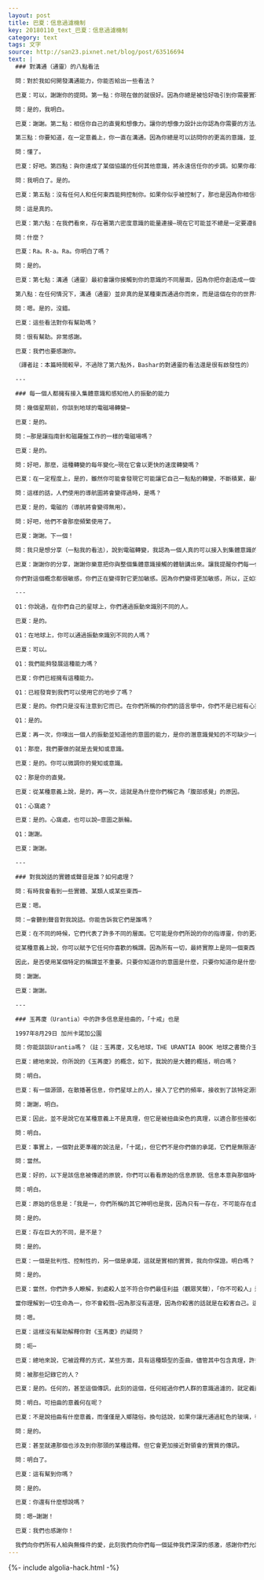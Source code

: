 ```yaml
---
layout: post
title: 巴夏：信息過濾機制
key: 20180110_text_巴夏：信息過濾機制
category: text
tags: 文字
source: http://san23.pixnet.net/blog/post/63516694
text: |
  ### 對溝通（通靈）的八點看法

  問：對於我如何開發溝通能力，你能否給出一些看法？

  巴夏：可以，謝謝你的提問。第一點：你現在做的就很好。因為你總是被恰好吸引到你需要實現的願望的互動和場合中。你明白嗎？

  問：是的，我明白。

  巴夏：謝謝。第二點：相信你自己的直覺和想像力。讓你的想像力設計出你認為你需要的方法。它（註：指想像力）可以這樣做，這是它的工作。所以，如果你覺得你需要一個過程或方法，你可以放鬆自己，進入想像的冥想狀態，在那種狀態中創造出一個過程或方法來。然後，你也許會認清兩件事。一、你可以開始信任你的想像力；二、在創造那個過程或方法的時候，你已經在溝通了。

  第三點：你要知道，在一定意義上，你一直在溝通。因為你總是可以訪問你的更高的意識，並且始終在和它溝通，來塑造你所體驗的物質生命。所以，溝通並不是你不熟悉的東西，你只是在談論以一種不同的方式來溝通。因此，溝通不是你們必須從頭開始熟悉的東西。你明白了嗎？

  問：懂了。

  巴夏：好吧。第四點：與你達成了某個協議的任何其他意識，將永遠信任你的步調。如果你尋求幫助，你就會得到幫助。但它不會為你做任何事情；它總是讓你自己抵達，你知道你有足夠的能力來做那件事並作出決定的那一點。合作溝通（註：實際上就是溝通，因為溝通需要兩方來進行）並不服務於某個目的，因為如果這樣的話，你的自由意志就被限制了。你明白了嗎？

  問：我明白了。是的。

  巴夏：第五點：沒有任何人和任何東西能夠控制你。如果你似乎被控制了，那也是因為你相信在某種情形下你會被控制的緣故。事實上，是你在控制那個情形。

  問：這是真的。

  巴夏：第六點：在我們看來，存在著第六密度意識的能量連接—現在它可能並不總是一定要遵循這個特別的構造—但是這個能量連接可以被看成你們所說的集體意識，你們稱之為Ra。

  問：什麼？

  巴夏：Ra。R-a。Ra。你明白了嗎？

  問：是的。

  巴夏：第七點：溝通（通靈）最初會讓你接觸到你的意識的不同層面，因為你把你創造成一個多層面的意識。所以，你可能首先會發現，你所溝通的其實是你的意識的許多不同的方面。這樣說並不否定任何東西。不過，它確實讓你做好準備，去接收你可能認為比你自己更高級的能量水平。當你知道你與它們平等的時候，當你明白它們並不比你更好的時候，你們才會融合。

  第八點：在任何情況下，溝通（通靈）並非真的是某種東西通過你而來，而是這個在你的世界裡的你—因為與所有意識一樣，你是一個獨立的宇宙—這個你形成了你自己的舒適區版本、你自己的理解，以及你自己的塑造能量的方法：塑造你與之接觸的能量的方法。所以，你所認為的、通過你溝通到的某些其他意識，實際上是讓你處於一種能量意識的改變狀態，從而讓你成為你的其他意識版本。你懂了嗎？

  問：嗯。是的，沒錯。

  巴夏：這些看法對你有幫助嗎？

  問：很有幫助。非常感謝。

  巴夏：我們也要感謝你。

  （譯者註：本篇時間較早，不過除了第六點外，Bashar的對通靈的看法還是很有啟發性的）

  ---

  ### 每一個人都擁有接入集體意識和感知他人的振動的能力

  問：幾個星期前，你談到地球的電磁場轉變⋯

  巴夏：是的。

  問：⋯那是讓指南針和磁羅盤工作的一樣的電磁場嗎？

  巴夏：是的。

  問：好吧，那麼，這種轉變的每年變化⋯現在它會以更快的速度轉變嗎？

  巴夏：在一定程度上，是的，雖然你可能會發現它可能讓它自己一點點的轉變，不斷積累，最終突然發生重大轉變。

  問：這樣的話，人們使用的導航圖將會變得過時，是嗎？

  巴夏：是的，電磁的（導航將會變得無用）。

  問：好吧，他們不會那麼頻繁使用了。

  巴夏：謝謝。下一個！

  問：我只是想分享（一點我的看法），說到電磁轉變，我認為一個人真的可以接入到集體意識的感覺中，任何時候都可以。在俄羅斯發生核反應堆熔毀事故的那一天，我並沒有收聽新聞。早上在我駕車行駛的過程中，我想：「好吧，讓我接入今天的集體意識，看看有什麼情況。」（當我接入集體意識時，）我真的感到一種非常強烈地悲傷感，以及一股強烈的、幾乎完全是負面的能量。我想：「嗯，這很有意思，今天正在發生很多事，我不知道到底什麼事讓我有那樣的感覺。」後來我知道了那個核事故，（我想）一定就是這件事（讓我有那樣的感覺）。

  巴夏：謝謝你的分享，謝謝你樂意把你與整個集體意識接觸的體驗講出來。讓我提醒你們每一個人，你們都有這樣的能力，因為你們一直都與整個全有（All That Is）聯繫著，特別是你們一直都與你們的整個社會聯繫著。現在，你們每個人將通過不同的方式、不同的象徵意義解釋它。不過，你們都能夠獲悉正在發生的情感變化，以及可能由發生在會顯化到你們的物質實相中的那個層面上的所有那些互動導致的交互作用。

  你們對這個概念都很敏感，你們正在變得對它更加敏感。因為你們變得更加敏感，所以，正如我們說過的，你們會發現，現在許多人開始感到他們的鼻竇區和心窩處（或太陽神經叢）對此更加敏感了。因為它們是對電磁場中的振動敏感的區域，是對實際的電磁顯化自身敏感的區域。鼻竇區的全部磁性物質能夠幫助人類和許多動物找到正確的方向。

  ---

  Q1：你說過，在你們自己的星球上，你們通過振動來識別不同的人。

  巴夏：是的。

  Q1：在地球上，你可以通過振動來識別不同的人嗎？

  巴夏：可以。

  Q1：我們能夠發展這種能力嗎？

  巴夏：你們已經擁有這種能力。

  Q1：已經發育到我們可以使用它的地步了嗎？

  巴夏：是的。你們只是沒有注意到它而已。在你們所稱的你們的語言學中，你們不是已經有心靈相通或心靈不通的概念了嗎？

  Q1：是的。

  巴夏：再一次，你嗅出一個人的振動並知道他的意圖的能力，是你的潛意識覺知的不可缺少一部分。

  Q1：那麼，我們要做的就是去覺知或意識。

  巴夏：是的。你可以微調你的覺知或意識。

  Q2：那是你的直覺。

  巴夏：從某種意義上說，是的，再一次，這就是為什麼你們稱它為「腹部感覺」的原因。

  Q1：心窩處？

  巴夏：是的。心窩處，也可以說⋯意圖之脈輪。

  Q1：謝謝。

  巴夏：謝謝。

  ---

  ### 對我說話的實體或聲音是誰？如何處理？

  問：有時我會看到一些實體、某類人或某些東西⋯

  巴夏：嗯。

  問：⋯會聽到聲音對我說話。你能告訴我它們是誰嗎？

  巴夏：在不同的時候，它們代表了許多不同的層面。它可能是你們所說的你的指導靈，你的更高的意識，你的超靈意識，你們的集體意識，或者某個外星意識。

  從某種意義上說，你可以賦予它任何你喜歡的稱謂。因為所有一切，最終實際上是同一個東西，只不過是以所有它能夠顯化的不同方式顯化它自己而已。從終極意義上來說，你怎麼稱呼它真的無關緊要。這些信息總是沿著阻力最小的路徑到來，因為心靈的運作方式就像電流一樣，總是選取最短的線路。

  因此，是否使用某個特定的稱謂並不重要。只要你知道你的意圖是什麼，只要你知道你是什麼樣的管道（譯註：管道應該指接收信息的人），那麼，你只需信任，你接收的信息將會服務於你（對你自己的定義）的目的。

  問：謝謝。

  巴夏：謝謝。

  ---

  ### 玉苒廈（Urantia）中的許多信息是扭曲的，「十戒」也是

  1997年8月29日 加州卡諾加公園

  問：你能談談Urantia嗎？（註：玉苒廈，又名地球，THE URANTIA BOOK 地球之書簡介玉苒廈永蒂經是一部結合科學、哲學與宗教的二十世紀的啟示錄。）

  巴夏：總地來說，你所說的《玉苒廈》的概念，如下，我說的是大體的概括，明白嗎？

  問：明白。

  巴夏：有一個源頭，在散播著信息，你們星球上的人，接入了它們的頻率，接收到了該特定源頭的信息，然而，同時，總體而言，不是說每一個情況，不是說每一句，但是總體而言，貫穿該作品，接收到該信息的個體，在你們所稱的通靈或心靈感應狀態下，確實由於其背景、成長背景、和對實相的信念系統，將你們所稱的宗教觀點，有點多地加入到了其中，比傳遞該信息的源頭的實際的本來的意圖要多。你明白嗎？

  問：謝謝，明白。

  巴夏：因此，並不是說它在某種意義上不是真理，但它是被扭曲染色的真理，以適合那些接收該信息的特定人群，因為他們能夠理解那些概念的唯一方式，是用他們熟悉的術語來表述，從而在某種程度上可能造成了某些人對該信息的基礎的誤解。讓我們來提供一點必要的例子，不必然是關於《玉苒廈》這份信息，而是關於你們星球上許多人所認知的聖經信息，例如，在你們的聖經裡有「十誡」的概念，明白嗎？

  問：明白。

  巴夏：事實上，一個對此更準確的說法是，「十諾」，但它們不是你們做的承諾，它們是無限造物主向你們做的承諾，再一次，讓我們給你舉個例子，幫助你瞭解詮釋是如何造成歪曲的，通常被你們詮釋的「第一誡」，引述你們的聖經，「我是主你們的神，在我面前你們不可有虛假的神」，你記得這句嗎？你熟悉這句嗎？

  問：當然。

  巴夏：好的，以下是該信息被傳遞的原貌，你們可以看看原始的信息原貌、信息本意與那個時代的領會所做的詮釋之間有何不同，你明白嗎？

  問：明白。

  巴夏：原始的信息是：「我是一，你們所稱的其它神明也是我，因為只有一存在，不可能存在虛假的神，因為一切都存在於我內」。你看成不同了嗎？

  問：是的。

  巴夏：存在巨大的不同，是不是？

  問：是的。

  巴夏：一個是批判性、控制性的，另一個是承諾，這就是實相的實質，我向你保證。明白嗎？

  問：是的。

  巴夏：當然，你們許多人瞭解，到處殺人並不符合你們最佳利益（觀眾笑聲），「你不可殺人」這條誡命，確實看起來在你們星球上是個不錯的準則，再次的，真實的詮釋和真實的承諾，是：「當你理解到一切生命為一，你將不會殺戮。」現在你們保留下來的是哪一部分？「你不可殺戮。」

  當你理解到一切生命為一，你不會殺戮—因為那沒有道理，因為你殺害的話就是在殺害自己。這是完整的概念。但是由於存在於你們星球上的等級結構，它們被看成是來自一個統治者的評判。「你可以這麼做」，「你不可那麼做」。而事實上，它們是存在狀態的聲明，是保證，是許諾，當你知道一切生命是一體時，你自會知道為什麼你不殺戮，事實上你會知道你其實無法殺害，因為一切都是永恆的。這就是該信息的完整要旨。你看到不同之處了嗎？你看到詮釋背後的概念了嗎？

  問：嗯。

  巴夏：這樣沒有幫助解釋你對《玉苒廈》的疑問？

  問：呃⋯

  巴夏：總地來說，它被詮釋的方式，某些方面，具有這種類型的歪曲，儘管其中包含真理，許多人將該信息製作成的形式，卻可能不是它本來意圖的呈現方式。

  問：被那些記錄它的人？

  巴夏：是的。任何的，甚至這個傳訊，此刻的這個，任何經過你們人群的意識過濾的，就定義而言，都必然會染上某種形式的色彩，以便你們實相能夠理解其含義。接受信息的個體在其真誠度的最大範圍內，盡其所能地讓自己透明，以允許信息盡可能地純粹無染地通過，但是就定義而言，你們正在接收的信息必然在某種程度上受到了參雜和過濾，否則你們就根本不會有信息的傳訊了，因為它必須被轉譯成你們的語言，在某種程度上轉譯成你們維度對實相的理解。你明白嗎？

  問：明白。可扭曲的意義何在呢？

  巴夏：不是說扭曲有什麼意義，而僅僅是入鄉隨俗。換句話說，如果你讓光通過紅色的玻璃，從另一邊看到的光只能是染上了紅色，因為該玻璃的本質就是紅色，並不是說那塊玻璃有著「邪惡的議程」，「我要把光變成紅色！我要把它扭曲！」當然那不是不可能，但是我們所描述的只是實相轉換的實質。真的，唯一接近純淨傳訊的方式（就連這也依然涉及到某種詮釋），是我自己和你之間的，直接的心靈感應接觸。你明白了嗎？

  問：是的。

  巴夏：甚至就連那個也涉及到你那頭的某種詮釋。但它會更加接近對領會的實質的傳訊。

  問：明白了。

  巴夏：這有幫到你嗎？

  問：是的。

  巴夏：你還有什麼想說嗎？

  問：嗯⋯謝謝！

  巴夏：我們也感謝你！

  我們向你們所有人給與無條件的愛，此刻我們向你們每一個延伸我們深深的感激，感謝你們允許我們文明與你們在此刻以這種方式共同創造了這份特別連接和互動，再一次，我們強烈地請求你們，對你們的夢想採取行動，並且活出你的夢，而不是僅僅坐在那裡做著生存之夢。我們感謝你們，我們無條件地愛你們所有人，謝謝，日安。
---
```


{%- include algolia-hack.html -%}
